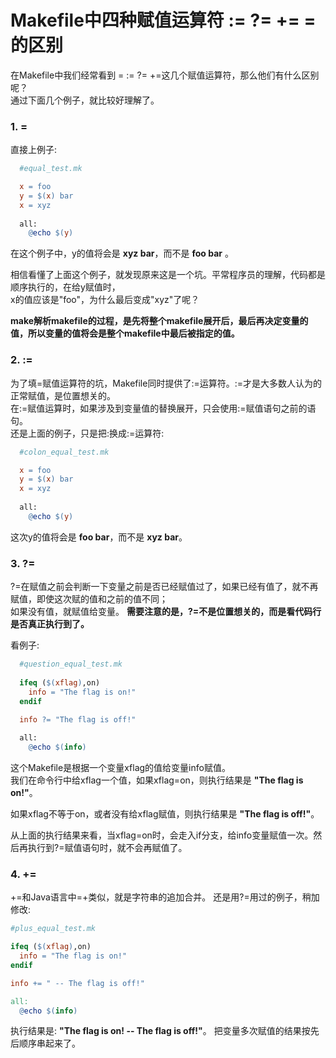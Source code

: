 # Makefile中四种赋值运算符 := ?= += = 的区别
  
  在Makefile中我们经常看到 = := ?= +=这几个赋值运算符，那么他们有什么区别呢？  
  通过下面几个例子，就比较好理解了。

###    1. =
  
直接上例子:  
```Makefile
  #equal_test.mk

  x = foo
  y = $(x) bar
  x = xyz
  
  all:
    @echo $(y)

```
  
  在这个例子中，y的值将会是 **xyz bar**，而不是 **foo bar** 。  
  
  相信看懂了上面这个例子，就发现原来这是一个坑。平常程序员的理解，代码都是顺序执行的，在给y赋值时，  
  x的值应该是"foo"，为什么最后变成"xyz"了呢？  
  
  **make解析makefile的过程，是先将整个makefile展开后，最后再决定变量的值，所以变量的值将会是整个makefile中最后被指定的值。**

###    2. :=
  
  为了填=赋值运算符的坑，Makefile同时提供了:=运算符。:=才是大多数人认为的正常赋值，是位置想关的。  
  在:=赋值运算时，如果涉及到变量值的替换展开，只会使用:=赋值语句之前的语句。  
  还是上面的例子，只是把:换成:=运算符:
```Makefile
  #colon_equal_test.mk

  x = foo
  y = $(x) bar
  x = xyz
  
  all:
    @echo $(y)

```
  
  这次y的值将会是 **foo bar**，而不是 **xyz bar**。  

###    3. ?=  
  
  ?=在赋值之前会判断一下变量之前是否已经赋值过了，如果已经有值了，就不再赋值，即使这次赋的值和之前的值不同；  
  如果没有值，就赋值给变量。
  **需要注意的是，?=不是位置想关的，而是看代码行是否真正执行到了。**  
  
  看例子:
```Makefile  
  #question_equal_test.mk
  
  ifeq ($(xflag),on)
    info = "The flag is on!"
  endif
  
  info ?= "The flag is off!"

  all:
    @echo $(info)
```
这个Makefile是根据一个变量xflag的值给变量info赋值。  
我们在命令行中给xflag一个值，如果xflag=on，则执行结果是 **"The flag is on!"**。  
  
  
如果xflag不等于on，或者没有给xflag赋值，则执行结果是 **"The flag is off!"**。  
  
  
从上面的执行结果来看，当xflag=on时，会走入if分支，给info变量赋值一次。然后再执行到?=赋值语句时，就不会再赋值了。

###    4. +=
  
  +=和Java语言中=+类似，就是字符串的追加合并。
  还是用?=用过的例子，稍加修改:
  ```Makefile
  #plus_equal_test.mk
  
  ifeq ($(xflag),on)
    info = "The flag is on!"  
  endif
  
  info += " -- The flag is off!"

  all:
    @echo $(info)

  ```
    
  执行结果是: **"The flag is on! -- The flag is off!"**。 
  把变量多次赋值的结果按先后顺序串起来了。

